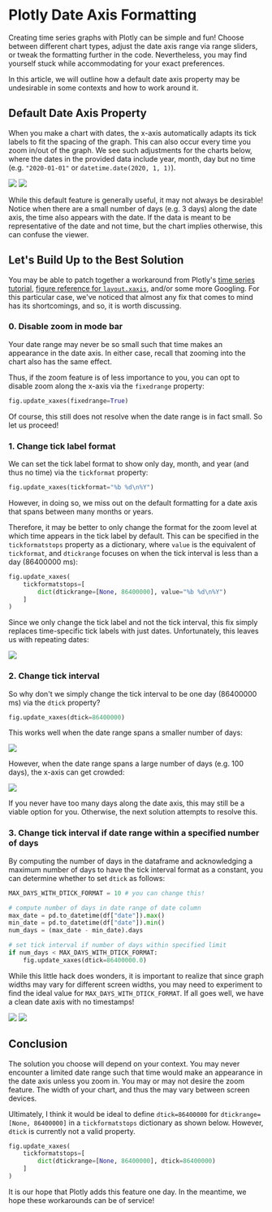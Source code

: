 # Plotly Date Axis Formatting

Creating time series graphs with Plotly can be simple and fun! Choose between different chart types, adjust the date axis range via range sliders, or tweak the formatting further in the code. Nevertheless, you may find yourself stuck while accommodating for your exact preferences.

In this article, we will outline how a default date axis property may be undesirable in some contexts and how to work around it.

## Default Date Axis Property

When you make a chart with dates, the x-axis automatically adapts its tick labels to fit the spacing of the graph. This can also occur every time you zoom in/out of the graph. We see such adjustments for the charts below, where the dates in the provided data include year, month, day but no time (e.g. `"2020-01-01"` or `datetime.date(2020, 1, 1)`).

![](assets/default_days_3.png)
![](assets/default_days_100.png)

<!-- 
3 days | 100 days
- | - 
![](assets/default_days_3.png) | ![](assets/default_days_100.png) 
-->

<!-- 
<p float="center">
  <img src="assets/default_days_3.png" width="49.5%" />
  <img src="assets/default_days_100.png" width="49.5%" /> 
</p> 
-->

While this default feature is generally useful, it may not always be desirable! Notice when there are a small number of days (e.g. 3 days) along the date axis, the time also appears with the date. If the data is meant to be representative of the date and not time, but the chart implies otherwise, this can confuse the viewer.

## Let's Build Up to the Best Solution

You may be able to patch together a workaround from Plotly's [time series tutorial](https://plotly.com/python/time-series/), [figure reference for `layout.xaxis`](https://plotly.com/python/reference/layout/xaxis/), and/or some more Googling. For this particular case, we've noticed that almost any fix that comes to mind has its shortcomings, and so, it is worth discussing.

### 0. Disable zoom in mode bar

Your date range may never be so small such that time makes an appearance in the date axis. In either case, recall that zooming into the chart also has the same effect. 

Thus, if the zoom feature is of less importance to you, you can opt to disable zoom along the x-axis via the `fixedrange` property:

```python
fig.update_xaxes(fixedrange=True)
```

Of course, this still does not resolve when the date range is in fact small. So let us proceed!

### 1. Change tick label format

We can set the tick label format to show only day, month, and year (and thus no time) via the `tickformat` property:

```python
fig.update_xaxes(tickformat="%b %d\n%Y")
```

However, in doing so, we miss out on the default formatting for a date axis that spans between many months or years. 

Therefore, it may be better to only change the format for the zoom level at which time appears in the tick label by default. This can be specified in the `tickformatstops` property as a dictionary, where `value` is the equivalent of `tickformat`, and `dtickrange` focuses on when the tick interval is less than a day (86400000 ms):

```python
fig.update_xaxes(
    tickformatstops=[
        dict(dtickrange=[None, 86400000], value="%b %d\n%Y")
    ]
)
```

Since we only change the tick label and not the tick interval, this fix simply replaces time-specific tick labels with just dates. Unfortunately, this leaves us with repeating dates: 

![](assets/tickformatstops_days_3.png)

### 2. Change tick interval

So why don't we simply change the tick interval to be one day (86400000 ms) via the `dtick` property? 

```python
fig.update_xaxes(dtick=86400000)
```

This works well when the date range spans a smaller number of days:

![](assets/dtick_days_3.png)

However, when the date range spans a large number of days (e.g. 100 days), the x-axis can get crowded: 

![](assets/dtick_days_100.png)

If you never have too many days along the date axis, this may still be a viable option for you. Otherwise, the next solution attempts to resolve this. 

### 3. Change tick interval if date range within a specified number of days

By computing the number of days in the dataframe and acknowledging a maximum number of days to have the tick interval format as a constant, you can determine whether to set `dtick` as follows:

```python
MAX_DAYS_WITH_DTICK_FORMAT = 10 # you can change this!

# compute number of days in date range of date column
max_date = pd.to_datetime(df["date"]).max()
min_date = pd.to_datetime(df["date"]).min()
num_days = (max_date - min_date).days

# set tick interval if number of days within specified limit
if num_days < MAX_DAYS_WITH_DTICK_FORMAT:
    fig.update_xaxes(dtick=86400000.0)
```

While this little hack does wonders, it is important to realize that since graph widths may vary for different screen widths, you may need to experiment to find the ideal value for `MAX_DAYS_WITH_DTICK_FORMAT`. If all goes well, we have a clean date axis with no timestamps!

![](assets/dtick_with_constant_days_3.png)
![](assets/dtick_with_constant_days_100.png)

<!--

Solution: convert dates to be categorical data points

Problems:
- this may not be ideal for chart types intended for continuous data (e.g. line charts)
- if one-digit month/day markers in the date do not have trailing zeros, the order of the dates could be messy
- but missing out on properties for dates (e.g. zoom out to monthly/yearly view)

-->

## Conclusion

The solution you choose will depend on your context. You may never encounter a limited date range such that time would make an appearance in the date axis unless you zoom in. You may or may not desire the zoom feature. The width of your chart, and thus the  may vary between screen devices. 

Ultimately, I think it would be ideal to define `dtick=86400000` for `dtickrange=[None, 86400000]` in a `tickformatstops` dictionary as shown below. However, `dtick` is currently not a valid property. 

```python
fig.update_xaxes(
    tickformatstops=[
        dict(dtickrange=[None, 86400000], dtick=86400000)
    ]
)
```

It is our hope that Plotly adds this feature one day. In the meantime, we hope these workarounds can be of service!
